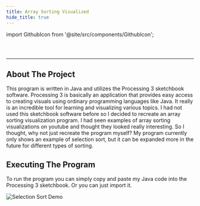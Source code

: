 ```yaml
---
title: Array Sorting Visualized
hide_title: true
---
```


import GithubIcon from '@site/src/components/GithubIcon';

<header>
    <GithubIcon title="Array Sorting Visualized" link="https://github.com/Logon27/ArraySortingVisualized"/>
</header>

---

## About The Project

This program is written in Java and utilizes the Processing 3 sketchbook software. Processing 3 is basically an application that provides easy access to creating visuals using ordinary programming languages like Java. It really is an incredible tool for learning and visualizing various topics. I had not used this sketchbook software before so I decided to recreate an array sorting visualization program. I had seen examples of array sorting visualizations on youtube and thought they looked really interesting. So I thought, why not just recreate the program myself? My program currently only shows an example of selection sort, but it can be expanded more in the future for different types of sorting.

## Executing The Program

To run the program you can simply copy and paste my Java code into the Processing 3 sketchbook. Or you can just import it.

![Selection Sort Demo](https://i.imgur.com/AGeaQ9T.gif)
